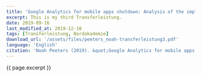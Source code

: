 ```yaml
---
title: 'Google Analytics for mobile apps shutdown: Analysis of the implication of switching to Google Firebase.'
excerpt: This is my third Transferleistung.
date: 2019-09-16
last_modified_at: 2019-12-10
tags: [Transferleistung, Nordakademie]
download_url: '/assets/files/peeters_noah-transferleistung3.pdf'
language: 'English'
citation: 'Noah Peeters (2019). &quot;Google Analytics for mobile apps shutdown: Analysis of the implication of switching to Google Firebase.&quot;'
---
```


{{ page.excerpt }}
